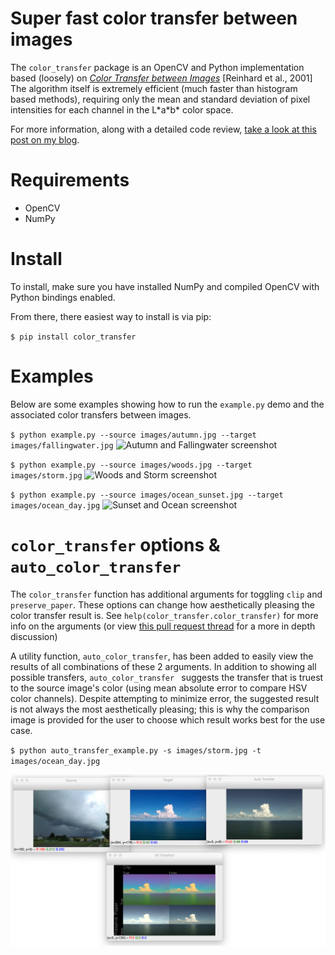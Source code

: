 Super fast color transfer between images
==============

The <code>color_transfer</code> package is an OpenCV and Python implementation based (loosely) on [*Color Transfer between Images*](http://www.thegooch.org/Publications/PDFs/ColorTransfer.pdf) [Reinhard et al., 2001] The algorithm itself is extremely efficient (much faster than histogram based methods), requiring only the mean and standard deviation of pixel intensities for each channel in the L\*a\*b\* color space.

For more information, along with a detailed code review, [take a look at this post on my blog](http://www.pyimagesearch.com/2014/06/30/super-fast-color-transfer-images/).

# Requirements
- OpenCV
- NumPy

# Install
To install, make sure you have installed NumPy and compiled OpenCV with Python bindings enabled.

From there, there easiest way to install is via pip:

`$ pip install color_transfer`

# Examples
Below are some examples showing how to run the <code>example.py</code> demo and the associated color transfers between images.

`$ python example.py --source images/autumn.jpg --target images/fallingwater.jpg`
![Autumn and Fallingwater screenshot](docs/images/autumn_fallingwater.png?raw=true)

`$ python example.py --source images/woods.jpg --target images/storm.jpg`
![Woods and Storm screenshot](docs/images/woods_storm.png?raw=true)

`$ python example.py --source images/ocean_sunset.jpg --target images/ocean_day.jpg`
![Sunset and Ocean screenshot](docs/images/sunset_ocean.png?raw=true)

# `color_transfer` options & `auto_color_transfer `

The `color_transfer` function has additional arguments for toggling `clip` and `preserve_paper`.  These options can change how aesthetically pleasing the color transfer result is.  See `help(color_transfer.color_transfer)` for more info on the arguments (or view [this pull request thread](https://github.com/jrosebr1/color_transfer/pull/5) for a more in depth discussion)

A utility function, `auto_color_transfer`, has been added to easily view the results of all combinations of these 2 arguments.  In addition to showing all possible transfers, `auto_color_transfer ` suggests the transfer that is truest to the source image's color (using mean absolute error to compare HSV color channels).  Despite attempting to minimize error, the suggested result is not always the most aesthetically pleasing; this is why the comparison image is provided for the user to choose which result works best for the use case.

`$ python auto_transfer_example.py -s images/storm.jpg -t images/ocean_day.jpg`

<img src=docs/images/auto_transfer.png>

